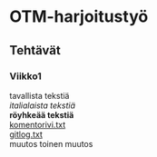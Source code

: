 # OTM-harjoitustyö
## Tehtävät
### Viikko1
tavallista tekstiä  
*italialaista tekstiä*  
**röyhkeää tekstiä**  
[komentorivi.txt](https://github.com/Tubaias/otm-harjoitustyo/blob/master/laskarit/viikko1/komentorivi.txt)  
[gitlog.txt](https://github.com/Tubaias/otm-harjoitustyo/blob/master/laskarit/viikko1/gitlog.txt)  
muutos
toinen muutos
